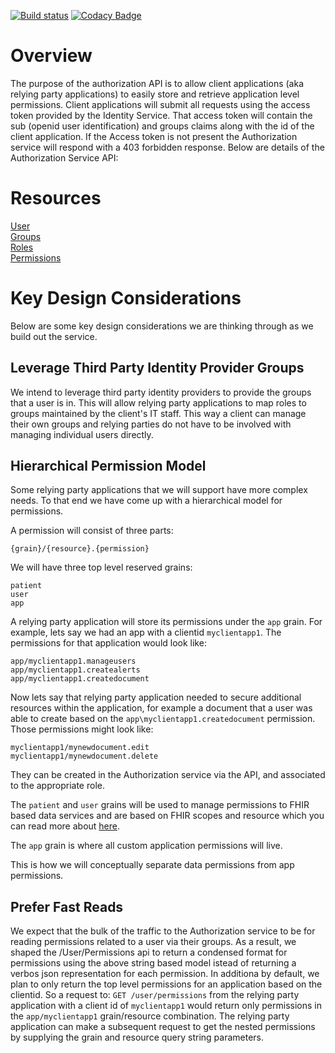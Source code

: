 [![Build status](https://healthcatalyst.visualstudio.com/_apis/public/build/definitions/eaeb1198-1e3e-4938-88f1-918e8bf769af/315/badge)](https://healthcatalyst.visualstudio.com/_apis/public/build/definitions/eaeb1198-1e3e-4938-88f1-918e8bf769af/315/badge)
[![Codacy Badge](https://api.codacy.com/project/badge/Grade/b3fb1a95c9f249f3a1151be442fc23cb)](https://www.codacy.com/app/HealthCatalyst/Fabric.Authorization?utm_source=github.com&amp;utm_medium=referral&amp;utm_content=HealthCatalyst/Fabric.Authorization&amp;utm_campaign=Badge_Grade)
# Overview

The purpose of the authorization API is to allow client applications (aka relying party applications) to easily store and retrieve application level permissions. Client applications will submit all requests using the access token provided by the Identity Service. That access token will contain the sub (openid user identification) and groups claims along with the id of the client application. If the Access token is not present the Authorization service will respond with a 403 forbidden response. Below are details of the Authorization Service API:

# Resources
[User](https://github.com/HealthCatalyst/Fabric.Authorization/wiki/User)  
[Groups](https://github.com/HealthCatalyst/Fabric.Authorization/wiki/Groups)  
[Roles](https://github.com/HealthCatalyst/Fabric.Authorization/wiki/Roles)  
[Permissions](https://github.com/HealthCatalyst/Fabric.Authorization/wiki/Permissions)  

# Key Design Considerations
Below are some key design considerations we are thinking through as we build out the service.

## Leverage Third Party Identity Provider Groups
We intend to leverage third party identity providers to provide the groups that a user is in.
This will allow relying party applications to map roles to groups maintained by the client's IT staff.
This way a client can manage their own groups and relying parties do not have to be involved with managing individual users directly.

## Hierarchical Permission Model
Some relying party applications that we will support have more complex needs. 
To that end we have come up with a hierarchical model for permissions.

A permission will consist of three parts:

`{grain}/{resource}.{permission}`

We will have three top level reserved grains:
```
patient 
user
app
```

A relying party application will store its permissions under the `app` grain.
For example, lets say we had an app with a clientid `myclientapp1`. 
The permissions for that application would look like:

```
app/myclientapp1.manageusers
app/myclientapp1.createalerts
app/myclientapp1.createdocument
```

Now lets say that relying party application needed to secure additional resources within the application,
for example a document that a user was able to create based on the `app\myclientapp1.createdocument`
permission. Those permissions might look like:

```
myclientapp1/mynewdocument.edit
myclientapp1/mynewdocument.delete
```

They can be created in the Authorization service via the API, and associated to the appropriate role.

The `patient` and `user` grains will be used to manage permissions to FHIR 
based data services and are based on FHIR scopes and resource which you can read 
more about [here](http://docs.smarthealthit.org/authorization/scopes-and-launch-context/).

The `app` grain is where all custom application permissions will live.

This is how we will conceptually separate data permissions from app permissions.

## Prefer Fast Reads
We expect that the bulk of the traffic to the Authorization service to be for reading permissions related to a user via their groups.
As a result, we shaped the /User/Permissions api to return a condensed format for permissions using the above string based model istead of returning a verbos json representation for each permission.
In additiona by default, we plan to only return the top level permissions for an application based on the clientid. So a request to:
`GET /user/permissions` from the relying party application with a client id of `myclientapp1` would return only permissions in the `app/myclientapp1` grain/resource combination.
The relying party application can make a subsequent request to get the nested permissions by supplying the grain and resource query string parameters.


